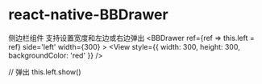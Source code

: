 # react-native-BBDrawer
侧边栏组件 支持设置宽度和左边或右边弹出
<BBDrawer 
  ref={ref => this.left = ref}
  side='left'
  width={300} >
    <View style={{ width: 300, height: 300, backgroundColor: 'red' }} />
</BBDrawer>

// 弹出
this.left.show()
